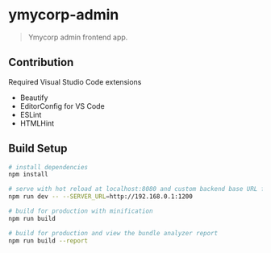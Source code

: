 # ymycorp-admin

> Ymycorp admin frontend app.

## Contribution
Required Visual Studio Code extensions
- Beautify
- EditorConfig for VS Code
- ESLint
- HTMLHint

## Build Setup

``` bash
# install dependencies
npm install

# serve with hot reload at localhost:8080 and custom backend base URL for axios
npm run dev -- --SERVER_URL=http://192.168.0.1:1200

# build for production with minification
npm run build

# build for production and view the bundle analyzer report
npm run build --report
```
